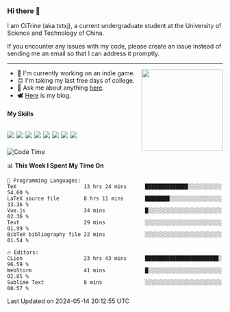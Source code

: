 ### Hi there 👋

I am CiTrine (aka txtxj), a current undergraduate student at the University of Science and Technology of China.

If you encounter any issues with my code, please create an issue instead of sending me an email so that I can address it promptly.

---

<img align="right" height="190" src="http://github-profile-summary-cards.vercel.app/api/cards/stats?username=txtxj&theme=vue">

- 🌱 I'm currently working on an indie game.
- 😉 I'm taking my last free days of college.
- 💬 Ask me about anything [here](https://github.com/txtxj/txtxj/issues).
- 🕊️ [Here](https://txtxj.top) is my blog.

#### My Skills

![](https://img.shields.io/badge/Unity-000000?logo=unity&logoColor=fff)
![](https://img.shields.io/badge/C%23-239120?logo=csharp&logoColor=fff)
![](https://img.shields.io/badge/Python-3e74a2?logo=python&logoColor=fff)
![](https://img.shields.io/badge/C++-65318e?logo=cplusplus&logoColor=fff)
![](https://img.shields.io/badge/C-5654a2?logo=c&logoColor=fff)
![](https://img.shields.io/badge/Vue-4FC08D?logo=vuedotjs&logoColor=fff)
![](https://img.shields.io/badge/Blender-f5792a?logo=blender&logoColor=fff)
![](https://img.shields.io/badge/MS%20SQL-cc2927?logo=microsoftsqlserver&logoColor=fff)
---

<!--START_SECTION:waka-->
![Code Time](http://img.shields.io/badge/Code%20Time-1%2C818%20hrs%2029%20mins-blue)

📊 **This Week I Spent My Time On** 

```text
💬 Programming Languages: 
TeX                      13 hrs 24 mins      ██████████████░░░░░░░░░░░   54.60 % 
LaTeX source file        8 hrs 11 mins       ████████░░░░░░░░░░░░░░░░░   33.36 % 
Vue.js                   34 mins             █░░░░░░░░░░░░░░░░░░░░░░░░   02.36 % 
Text                     29 mins             ░░░░░░░░░░░░░░░░░░░░░░░░░   01.99 % 
BibTeX bibliography file 22 mins             ░░░░░░░░░░░░░░░░░░░░░░░░░   01.54 % 

🔥 Editors: 
CLion                    23 hrs 43 mins      ████████████████████████░   96.59 % 
WebStorm                 41 mins             █░░░░░░░░░░░░░░░░░░░░░░░░   02.85 % 
Sublime Text             8 mins              ░░░░░░░░░░░░░░░░░░░░░░░░░   00.57 % 
```


 Last Updated on 2024-05-14 20:12:55 UTC
<!--END_SECTION:waka-->
